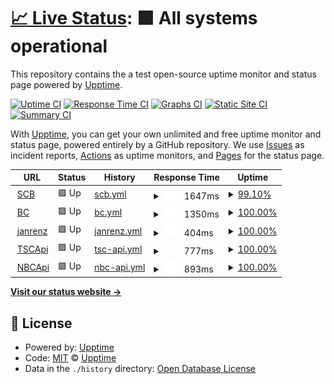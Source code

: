# [📈 Live Status](https://upptime.github.io/upptime): <!--live status--> **🟩 All systems operational**

This repository contains the a test open-source uptime monitor and status page powered by [Upptime](https://github.com/upptime/upptime).

[![Uptime CI](https://github.com/koj-co/upptime/workflows/Uptime%20CI/badge.svg)](https://github.com/koj-co/upptime/actions?query=workflow%3A%22Uptime+CI%22)
[![Response Time CI](https://github.com/koj-co/upptime/workflows/Response%20Time%20CI/badge.svg)](https://github.com/koj-co/upptime/actions?query=workflow%3A%22Response+Time+CI%22)
[![Graphs CI](https://github.com/koj-co/upptime/workflows/Graphs%20CI/badge.svg)](https://github.com/koj-co/upptime/actions?query=workflow%3A%22Graphs+CI%22)
[![Static Site CI](https://github.com/koj-co/upptime/workflows/Static%20Site%20CI/badge.svg)](https://github.com/koj-co/upptime/actions?query=workflow%3A%22Static+Site+CI%22)
[![Summary CI](https://github.com/koj-co/upptime/workflows/Summary%20CI/badge.svg)](https://github.com/koj-co/upptime/actions?query=workflow%3A%22Summary+CI%22)

With [Upptime](https://upptime.js.org), you can get your own unlimited and free uptime monitor and status page, powered entirely by a GitHub repository. We use [Issues](https://github.com/upptime/upptime/issues) as incident reports, [Actions](https://github.com/upptime/upptime/actions) as uptime monitors, and [Pages](https://upptime.github.io/upptime) for the status page.

<!--start: status pages-->
<!-- This summary is generated by Upptime (https://github.com/upptime/upptime) -->
<!-- Do not edit this manually, your changes will be overwritten -->
<!-- prettier-ignore -->
| URL | Status | History | Response Time | Uptime |
| --- | ------ | ------- | ------------- | ------ |
| <img alt="" src="https://favicons.githubusercontent.com/brandenburg.schul-cloud.org" height="13"> [SCB](https://brandenburg.schul-cloud.org) | 🟩 Up | [scb.yml](https://github.com/janrenz/upptime/commits/HEAD/history/scb.yml) | <details><summary><img alt="Response time graph" src="./graphs/scb/response-time-week.png" height="20"> 1647ms</summary><br><a href="https://upptime.github.io/upptime/history/scb"><img alt="Response time 1516" src="https://img.shields.io/endpoint?url=https%3A%2F%2Fraw.githubusercontent.com%2Fjanrenz%2Fupptime%2FHEAD%2Fapi%2Fscb%2Fresponse-time.json"></a><br><a href="https://upptime.github.io/upptime/history/scb"><img alt="24-hour response time 1536" src="https://img.shields.io/endpoint?url=https%3A%2F%2Fraw.githubusercontent.com%2Fjanrenz%2Fupptime%2FHEAD%2Fapi%2Fscb%2Fresponse-time-day.json"></a><br><a href="https://upptime.github.io/upptime/history/scb"><img alt="7-day response time 1647" src="https://img.shields.io/endpoint?url=https%3A%2F%2Fraw.githubusercontent.com%2Fjanrenz%2Fupptime%2FHEAD%2Fapi%2Fscb%2Fresponse-time-week.json"></a><br><a href="https://upptime.github.io/upptime/history/scb"><img alt="30-day response time 1606" src="https://img.shields.io/endpoint?url=https%3A%2F%2Fraw.githubusercontent.com%2Fjanrenz%2Fupptime%2FHEAD%2Fapi%2Fscb%2Fresponse-time-month.json"></a><br><a href="https://upptime.github.io/upptime/history/scb"><img alt="1-year response time 1516" src="https://img.shields.io/endpoint?url=https%3A%2F%2Fraw.githubusercontent.com%2Fjanrenz%2Fupptime%2FHEAD%2Fapi%2Fscb%2Fresponse-time-year.json"></a></details> | <details><summary><a href="https://upptime.github.io/upptime/history/scb">99.10%</a></summary><a href="https://upptime.github.io/upptime/history/scb"><img alt="All-time uptime 99.56%" src="https://img.shields.io/endpoint?url=https%3A%2F%2Fraw.githubusercontent.com%2Fjanrenz%2Fupptime%2FHEAD%2Fapi%2Fscb%2Fuptime.json"></a><br><a href="https://upptime.github.io/upptime/history/scb"><img alt="24-hour uptime 93.73%" src="https://img.shields.io/endpoint?url=https%3A%2F%2Fraw.githubusercontent.com%2Fjanrenz%2Fupptime%2FHEAD%2Fapi%2Fscb%2Fuptime-day.json"></a><br><a href="https://upptime.github.io/upptime/history/scb"><img alt="7-day uptime 99.10%" src="https://img.shields.io/endpoint?url=https%3A%2F%2Fraw.githubusercontent.com%2Fjanrenz%2Fupptime%2FHEAD%2Fapi%2Fscb%2Fuptime-week.json"></a><br><a href="https://upptime.github.io/upptime/history/scb"><img alt="30-day uptime 99.32%" src="https://img.shields.io/endpoint?url=https%3A%2F%2Fraw.githubusercontent.com%2Fjanrenz%2Fupptime%2FHEAD%2Fapi%2Fscb%2Fuptime-month.json"></a><br><a href="https://upptime.github.io/upptime/history/scb"><img alt="1-year uptime 99.56%" src="https://img.shields.io/endpoint?url=https%3A%2F%2Fraw.githubusercontent.com%2Fjanrenz%2Fupptime%2FHEAD%2Fapi%2Fscb%2Fuptime-year.json"></a></details>
| <img alt="" src="https://favicons.githubusercontent.com/hpi-schul-cloud.de" height="13"> [BC](https://hpi-schul-cloud.de) | 🟩 Up | [bc.yml](https://github.com/janrenz/upptime/commits/HEAD/history/bc.yml) | <details><summary><img alt="Response time graph" src="./graphs/bc/response-time-week.png" height="20"> 1350ms</summary><br><a href="https://upptime.github.io/upptime/history/bc"><img alt="Response time 1479" src="https://img.shields.io/endpoint?url=https%3A%2F%2Fraw.githubusercontent.com%2Fjanrenz%2Fupptime%2FHEAD%2Fapi%2Fbc%2Fresponse-time.json"></a><br><a href="https://upptime.github.io/upptime/history/bc"><img alt="24-hour response time 1324" src="https://img.shields.io/endpoint?url=https%3A%2F%2Fraw.githubusercontent.com%2Fjanrenz%2Fupptime%2FHEAD%2Fapi%2Fbc%2Fresponse-time-day.json"></a><br><a href="https://upptime.github.io/upptime/history/bc"><img alt="7-day response time 1350" src="https://img.shields.io/endpoint?url=https%3A%2F%2Fraw.githubusercontent.com%2Fjanrenz%2Fupptime%2FHEAD%2Fapi%2Fbc%2Fresponse-time-week.json"></a><br><a href="https://upptime.github.io/upptime/history/bc"><img alt="30-day response time 1344" src="https://img.shields.io/endpoint?url=https%3A%2F%2Fraw.githubusercontent.com%2Fjanrenz%2Fupptime%2FHEAD%2Fapi%2Fbc%2Fresponse-time-month.json"></a><br><a href="https://upptime.github.io/upptime/history/bc"><img alt="1-year response time 1479" src="https://img.shields.io/endpoint?url=https%3A%2F%2Fraw.githubusercontent.com%2Fjanrenz%2Fupptime%2FHEAD%2Fapi%2Fbc%2Fresponse-time-year.json"></a></details> | <details><summary><a href="https://upptime.github.io/upptime/history/bc">100.00%</a></summary><a href="https://upptime.github.io/upptime/history/bc"><img alt="All-time uptime 99.97%" src="https://img.shields.io/endpoint?url=https%3A%2F%2Fraw.githubusercontent.com%2Fjanrenz%2Fupptime%2FHEAD%2Fapi%2Fbc%2Fuptime.json"></a><br><a href="https://upptime.github.io/upptime/history/bc"><img alt="24-hour uptime 100.00%" src="https://img.shields.io/endpoint?url=https%3A%2F%2Fraw.githubusercontent.com%2Fjanrenz%2Fupptime%2FHEAD%2Fapi%2Fbc%2Fuptime-day.json"></a><br><a href="https://upptime.github.io/upptime/history/bc"><img alt="7-day uptime 100.00%" src="https://img.shields.io/endpoint?url=https%3A%2F%2Fraw.githubusercontent.com%2Fjanrenz%2Fupptime%2FHEAD%2Fapi%2Fbc%2Fuptime-week.json"></a><br><a href="https://upptime.github.io/upptime/history/bc"><img alt="30-day uptime 100.00%" src="https://img.shields.io/endpoint?url=https%3A%2F%2Fraw.githubusercontent.com%2Fjanrenz%2Fupptime%2FHEAD%2Fapi%2Fbc%2Fuptime-month.json"></a><br><a href="https://upptime.github.io/upptime/history/bc"><img alt="1-year uptime 99.97%" src="https://img.shields.io/endpoint?url=https%3A%2F%2Fraw.githubusercontent.com%2Fjanrenz%2Fupptime%2FHEAD%2Fapi%2Fbc%2Fuptime-year.json"></a></details>
| <img alt="" src="https://favicons.githubusercontent.com/janrenz.de" height="13"> [janrenz](https://janrenz.de) | 🟩 Up | [janrenz.yml](https://github.com/janrenz/upptime/commits/HEAD/history/janrenz.yml) | <details><summary><img alt="Response time graph" src="./graphs/janrenz/response-time-week.png" height="20"> 404ms</summary><br><a href="https://upptime.github.io/upptime/history/janrenz"><img alt="Response time 295" src="https://img.shields.io/endpoint?url=https%3A%2F%2Fraw.githubusercontent.com%2Fjanrenz%2Fupptime%2FHEAD%2Fapi%2Fjanrenz%2Fresponse-time.json"></a><br><a href="https://upptime.github.io/upptime/history/janrenz"><img alt="24-hour response time 304" src="https://img.shields.io/endpoint?url=https%3A%2F%2Fraw.githubusercontent.com%2Fjanrenz%2Fupptime%2FHEAD%2Fapi%2Fjanrenz%2Fresponse-time-day.json"></a><br><a href="https://upptime.github.io/upptime/history/janrenz"><img alt="7-day response time 404" src="https://img.shields.io/endpoint?url=https%3A%2F%2Fraw.githubusercontent.com%2Fjanrenz%2Fupptime%2FHEAD%2Fapi%2Fjanrenz%2Fresponse-time-week.json"></a><br><a href="https://upptime.github.io/upptime/history/janrenz"><img alt="30-day response time 316" src="https://img.shields.io/endpoint?url=https%3A%2F%2Fraw.githubusercontent.com%2Fjanrenz%2Fupptime%2FHEAD%2Fapi%2Fjanrenz%2Fresponse-time-month.json"></a><br><a href="https://upptime.github.io/upptime/history/janrenz"><img alt="1-year response time 295" src="https://img.shields.io/endpoint?url=https%3A%2F%2Fraw.githubusercontent.com%2Fjanrenz%2Fupptime%2FHEAD%2Fapi%2Fjanrenz%2Fresponse-time-year.json"></a></details> | <details><summary><a href="https://upptime.github.io/upptime/history/janrenz">100.00%</a></summary><a href="https://upptime.github.io/upptime/history/janrenz"><img alt="All-time uptime 100.00%" src="https://img.shields.io/endpoint?url=https%3A%2F%2Fraw.githubusercontent.com%2Fjanrenz%2Fupptime%2FHEAD%2Fapi%2Fjanrenz%2Fuptime.json"></a><br><a href="https://upptime.github.io/upptime/history/janrenz"><img alt="24-hour uptime 100.00%" src="https://img.shields.io/endpoint?url=https%3A%2F%2Fraw.githubusercontent.com%2Fjanrenz%2Fupptime%2FHEAD%2Fapi%2Fjanrenz%2Fuptime-day.json"></a><br><a href="https://upptime.github.io/upptime/history/janrenz"><img alt="7-day uptime 100.00%" src="https://img.shields.io/endpoint?url=https%3A%2F%2Fraw.githubusercontent.com%2Fjanrenz%2Fupptime%2FHEAD%2Fapi%2Fjanrenz%2Fuptime-week.json"></a><br><a href="https://upptime.github.io/upptime/history/janrenz"><img alt="30-day uptime 100.00%" src="https://img.shields.io/endpoint?url=https%3A%2F%2Fraw.githubusercontent.com%2Fjanrenz%2Fupptime%2FHEAD%2Fapi%2Fjanrenz%2Fuptime-month.json"></a><br><a href="https://upptime.github.io/upptime/history/janrenz"><img alt="1-year uptime 100.00%" src="https://img.shields.io/endpoint?url=https%3A%2F%2Fraw.githubusercontent.com%2Fjanrenz%2Fupptime%2FHEAD%2Fapi%2Fjanrenz%2Fuptime-year.json"></a></details>
| <img alt="" src="https://favicons.githubusercontent.com/api.schulcloud-thueringen.de" height="13"> [TSCApi](https://api.schulcloud-thueringen.de/version) | 🟩 Up | [tsc-api.yml](https://github.com/janrenz/upptime/commits/HEAD/history/tsc-api.yml) | <details><summary><img alt="Response time graph" src="./graphs/tsc-api/response-time-week.png" height="20"> 777ms</summary><br><a href="https://upptime.github.io/upptime/history/tsc-api"><img alt="Response time 796" src="https://img.shields.io/endpoint?url=https%3A%2F%2Fraw.githubusercontent.com%2Fjanrenz%2Fupptime%2FHEAD%2Fapi%2Ftsc-api%2Fresponse-time.json"></a><br><a href="https://upptime.github.io/upptime/history/tsc-api"><img alt="24-hour response time 670" src="https://img.shields.io/endpoint?url=https%3A%2F%2Fraw.githubusercontent.com%2Fjanrenz%2Fupptime%2FHEAD%2Fapi%2Ftsc-api%2Fresponse-time-day.json"></a><br><a href="https://upptime.github.io/upptime/history/tsc-api"><img alt="7-day response time 777" src="https://img.shields.io/endpoint?url=https%3A%2F%2Fraw.githubusercontent.com%2Fjanrenz%2Fupptime%2FHEAD%2Fapi%2Ftsc-api%2Fresponse-time-week.json"></a><br><a href="https://upptime.github.io/upptime/history/tsc-api"><img alt="30-day response time 687" src="https://img.shields.io/endpoint?url=https%3A%2F%2Fraw.githubusercontent.com%2Fjanrenz%2Fupptime%2FHEAD%2Fapi%2Ftsc-api%2Fresponse-time-month.json"></a><br><a href="https://upptime.github.io/upptime/history/tsc-api"><img alt="1-year response time 796" src="https://img.shields.io/endpoint?url=https%3A%2F%2Fraw.githubusercontent.com%2Fjanrenz%2Fupptime%2FHEAD%2Fapi%2Ftsc-api%2Fresponse-time-year.json"></a></details> | <details><summary><a href="https://upptime.github.io/upptime/history/tsc-api">100.00%</a></summary><a href="https://upptime.github.io/upptime/history/tsc-api"><img alt="All-time uptime 99.85%" src="https://img.shields.io/endpoint?url=https%3A%2F%2Fraw.githubusercontent.com%2Fjanrenz%2Fupptime%2FHEAD%2Fapi%2Ftsc-api%2Fuptime.json"></a><br><a href="https://upptime.github.io/upptime/history/tsc-api"><img alt="24-hour uptime 100.00%" src="https://img.shields.io/endpoint?url=https%3A%2F%2Fraw.githubusercontent.com%2Fjanrenz%2Fupptime%2FHEAD%2Fapi%2Ftsc-api%2Fuptime-day.json"></a><br><a href="https://upptime.github.io/upptime/history/tsc-api"><img alt="7-day uptime 100.00%" src="https://img.shields.io/endpoint?url=https%3A%2F%2Fraw.githubusercontent.com%2Fjanrenz%2Fupptime%2FHEAD%2Fapi%2Ftsc-api%2Fuptime-week.json"></a><br><a href="https://upptime.github.io/upptime/history/tsc-api"><img alt="30-day uptime 99.77%" src="https://img.shields.io/endpoint?url=https%3A%2F%2Fraw.githubusercontent.com%2Fjanrenz%2Fupptime%2FHEAD%2Fapi%2Ftsc-api%2Fuptime-month.json"></a><br><a href="https://upptime.github.io/upptime/history/tsc-api"><img alt="1-year uptime 99.85%" src="https://img.shields.io/endpoint?url=https%3A%2F%2Fraw.githubusercontent.com%2Fjanrenz%2Fupptime%2FHEAD%2Fapi%2Ftsc-api%2Fuptime-year.json"></a></details>
| <img alt="" src="https://favicons.githubusercontent.com/api.niedersachsen.cloud" height="13"> [NBCApi](https://api.niedersachsen.cloud/version) | 🟩 Up | [nbc-api.yml](https://github.com/janrenz/upptime/commits/HEAD/history/nbc-api.yml) | <details><summary><img alt="Response time graph" src="./graphs/nbc-api/response-time-week.png" height="20"> 893ms</summary><br><a href="https://upptime.github.io/upptime/history/nbc-api"><img alt="Response time 730" src="https://img.shields.io/endpoint?url=https%3A%2F%2Fraw.githubusercontent.com%2Fjanrenz%2Fupptime%2FHEAD%2Fapi%2Fnbc-api%2Fresponse-time.json"></a><br><a href="https://upptime.github.io/upptime/history/nbc-api"><img alt="24-hour response time 844" src="https://img.shields.io/endpoint?url=https%3A%2F%2Fraw.githubusercontent.com%2Fjanrenz%2Fupptime%2FHEAD%2Fapi%2Fnbc-api%2Fresponse-time-day.json"></a><br><a href="https://upptime.github.io/upptime/history/nbc-api"><img alt="7-day response time 893" src="https://img.shields.io/endpoint?url=https%3A%2F%2Fraw.githubusercontent.com%2Fjanrenz%2Fupptime%2FHEAD%2Fapi%2Fnbc-api%2Fresponse-time-week.json"></a><br><a href="https://upptime.github.io/upptime/history/nbc-api"><img alt="30-day response time 812" src="https://img.shields.io/endpoint?url=https%3A%2F%2Fraw.githubusercontent.com%2Fjanrenz%2Fupptime%2FHEAD%2Fapi%2Fnbc-api%2Fresponse-time-month.json"></a><br><a href="https://upptime.github.io/upptime/history/nbc-api"><img alt="1-year response time 730" src="https://img.shields.io/endpoint?url=https%3A%2F%2Fraw.githubusercontent.com%2Fjanrenz%2Fupptime%2FHEAD%2Fapi%2Fnbc-api%2Fresponse-time-year.json"></a></details> | <details><summary><a href="https://upptime.github.io/upptime/history/nbc-api">100.00%</a></summary><a href="https://upptime.github.io/upptime/history/nbc-api"><img alt="All-time uptime 99.43%" src="https://img.shields.io/endpoint?url=https%3A%2F%2Fraw.githubusercontent.com%2Fjanrenz%2Fupptime%2FHEAD%2Fapi%2Fnbc-api%2Fuptime.json"></a><br><a href="https://upptime.github.io/upptime/history/nbc-api"><img alt="24-hour uptime 100.00%" src="https://img.shields.io/endpoint?url=https%3A%2F%2Fraw.githubusercontent.com%2Fjanrenz%2Fupptime%2FHEAD%2Fapi%2Fnbc-api%2Fuptime-day.json"></a><br><a href="https://upptime.github.io/upptime/history/nbc-api"><img alt="7-day uptime 100.00%" src="https://img.shields.io/endpoint?url=https%3A%2F%2Fraw.githubusercontent.com%2Fjanrenz%2Fupptime%2FHEAD%2Fapi%2Fnbc-api%2Fuptime-week.json"></a><br><a href="https://upptime.github.io/upptime/history/nbc-api"><img alt="30-day uptime 98.92%" src="https://img.shields.io/endpoint?url=https%3A%2F%2Fraw.githubusercontent.com%2Fjanrenz%2Fupptime%2FHEAD%2Fapi%2Fnbc-api%2Fuptime-month.json"></a><br><a href="https://upptime.github.io/upptime/history/nbc-api"><img alt="1-year uptime 99.43%" src="https://img.shields.io/endpoint?url=https%3A%2F%2Fraw.githubusercontent.com%2Fjanrenz%2Fupptime%2FHEAD%2Fapi%2Fnbc-api%2Fuptime-year.json"></a></details>

<!--end: status pages-->

[**Visit our status website →**](https://upptime.github.io/upptime)

## 📄 License

- Powered by: [Upptime](https://github.com/upptime/upptime)
- Code: [MIT](./LICENSE) © [Upptime](https://upptime.js.org)
- Data in the `./history` directory: [Open Database License](https://opendatacommons.org/licenses/odbl/1-0/)
